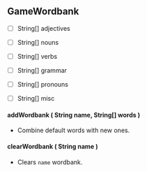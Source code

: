 ## GameWordbank

* [ ]  String[] adjectives
* [ ]  String[] nouns
* [ ]  String[] verbs
* [ ]  String[] grammar
* [ ]  String[] pronouns
* [ ]  String[] misc


#### addWordbank ( String name, String[] words )

* Combine default words with new ones.


#### clearWordbank ( String name )

* Clears `name` wordbank.

